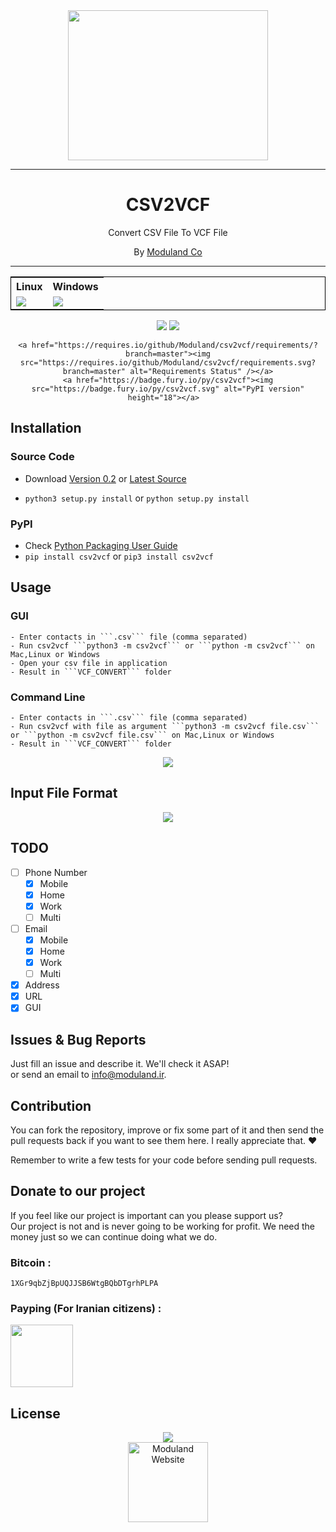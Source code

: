 <div align="center">
<img src="http://moduland.github.io/csv2vcf/images/logo.jpg" height=240px width=320px>
</div>

<hr/>


<div align="center">
<h1>CSV2VCF</h1>
	
<p>Convert CSV File To VCF File	</p>
<p>By <a href="www.moduland.com">Moduland Co</a></p>
</div>	
	
	

----------
<div align="center">
<table style="border:1px solid black">
<tr>
<th>Linux</th>
<th>Windows</th>

</tr>

<tr>
<td><a href="https://travis-ci.org/Moduland/csv2vcf"><img src="https://travis-ci.org/Moduland/csv2vcf.svg?branch=master"></a></td>
<td> <a href="https://ci.appveyor.com/project/sepandhaghighi/csv2vcf"><img src="https://ci.appveyor.com/api/projects/status/10tg3do98auc5slo?svg=true"></a></td>

</tr>	

</table>

</div>
<div align="center">
	<a href="https://scrutinizer-ci.com/g/Moduland/csv2vcf/"><img src="https://scrutinizer-ci.com/g/Moduland/csv2vcf/badges/quality-score.png?b=master"></a>
	<a href="https://www.codacy.com/app/Sepand-HaghighiOrganization/csv2vcf?utm_source=github.com&amp;utm_medium=referral&amp;utm_content=Moduland/csv2vcf&amp;utm_campaign=Badge_Grade"><img src="https://api.codacy.com/project/badge/Grade/027746c2e5b24390aed377c6e5c678ba"/></a>
	
	<a href="https://requires.io/github/Moduland/csv2vcf/requirements/?branch=master"><img src="https://requires.io/github/Moduland/csv2vcf/requirements.svg?branch=master" alt="Requirements Status" /></a>
	<a href="https://badge.fury.io/py/csv2vcf"><img src="https://badge.fury.io/py/csv2vcf.svg" alt="PyPI version" height="18"></a>	
</div>



	


	
</hr>
</hr>

## Installation
### Source Code
- Download [Version 0.2](https://github.com/moduland/csv2vcf/archive/v0.2.zip) or [Latest Source ](https://github.com/Moduland/csv2vcf/archive/master.zip)

- `python3 setup.py install` or `python setup.py install`				

### PyPI


- Check [Python Packaging User Guide](https://packaging.python.org/installing/)     
- `pip install csv2vcf` or `pip3 install csv2vcf`							
			

## Usage					
### GUI
	- Enter contacts in ```.csv``` file (comma separated)
	- Run csv2vcf ```python3 -m csv2vcf``` or ```python -m csv2vcf``` on Mac,Linux or Windows
	- Open your csv file in application
	- Result in ```VCF_CONVERT``` folder
### Command Line
	- Enter contacts in ```.csv``` file (comma separated)
	- Run csv2vcf with file as argument ```python3 -m csv2vcf file.csv``` or ```python -m csv2vcf file.csv``` on Mac,Linux or Windows
	- Result in ```VCF_CONVERT``` folder
			

<div align="center">
<img src="http://moduland.github.io/csv2vcf/images/usage.gif">
</div>					

## Input File Format

<div align="center">
<img src="http://moduland.github.io/csv2vcf/images/csv.png">
</div>					

 												
## TODO		

- [ ] Phone Number
  - [x] Mobile
  - [x] Home
  - [x] Work
  - [ ] Multi
- [ ] Email
  - [x] Mobile
  - [x] Home
  - [x] Work
  - [ ] Multi
- [x] Address
- [x] URL
- [x] GUI				

## Issues & Bug Reports			

Just fill an issue and describe it. We'll check it ASAP!							
or send an email to [info@moduland.ir](mailto:info@moduland.ir "info@moduland.ir"). 


## Contribution			

You can fork the repository, improve or fix some part of it and then send the pull requests back if you want to see them here. I really appreciate that. ❤️			

Remember to write a few tests for your code before sending pull requests. 
					
## Donate to our project									

If you feel like our project is important can you please support us?			
Our project is not and is never going to be working for profit. We need the money just so we can continue doing what we do.

<h3>Bitcoin :</h3>					

```1XGr9qbZjBpUQJJSB6WtgBQbDTgrhPLPA```
				

<h3>Payping (For Iranian citizens) :</h3>

<a href="http://www.payping.net/sepandhaghighi" target="__blank"><img src="http://www.qpage.ir/images/payping.png" height=100px width=100px></a>

## License
<div align="center">
<a href="https://github.com/Moduland/csv2vcf/blob/master/LICENSE"><img src="https://img.shields.io/github/license/mashape/apistatus.svg"/></a>
<br/>
<a href="http://www.moduland.ir" target="_blank" title="Moduland Website"><img src="http://www.orangetool.ir/images/moduland.jpg" height="128px" width="128px" alt="Moduland Website"></a>

</div>



			


